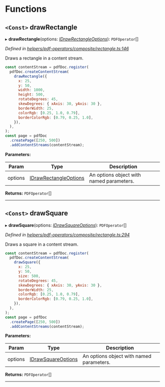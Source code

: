 

# Functions

<a id="drawrectangle"></a>

## `<Const>` drawRectangle

▸ **drawRectangle**(options: *[IDrawRectangleOptions](../interfaces/_helpers_pdf_operators_composite_rectangle_.idrawrectangleoptions.md)*): `PDFOperator`[]

*Defined in [helpers/pdf-operators/composite/rectangle.ts:146](https://github.com/Hopding/pdf-lib/blob/0d3a994/src/helpers/pdf-operators/composite/rectangle.ts#L146)*

Draws a rectangle in a content stream.

```javascript
const contentStream = pdfDoc.register(
  pdfDoc.createContentStream(
    drawRectangle({
      x: 25,
      y: 50,
      width: 1000,
      height: 500,
      rotateDegrees: 45,
      skewDegrees: { xAxis: 30, yAxis: 30 },
      borderWidth: 25,
      colorRgb: [0.25, 1.0, 0.79],
      borderColorRgb: [0.79, 0.25, 1.0],
    }),
  ),
);
const page = pdfDoc
  .createPage([250, 500])
  .addContentStreams(contentStream);
```

**Parameters:**

| Param | Type | Description |
| ------ | ------ | ------ |
| options | [IDrawRectangleOptions](../interfaces/_helpers_pdf_operators_composite_rectangle_.idrawrectangleoptions.md) |  An options object with named parameters. |

**Returns:** `PDFOperator`[]

___
<a id="drawsquare"></a>

## `<Const>` drawSquare

▸ **drawSquare**(options: *[IDrawSquareOptions](../interfaces/_helpers_pdf_operators_composite_rectangle_.idrawsquareoptions.md)*): `PDFOperator`[]

*Defined in [helpers/pdf-operators/composite/rectangle.ts:294](https://github.com/Hopding/pdf-lib/blob/0d3a994/src/helpers/pdf-operators/composite/rectangle.ts#L294)*

Draws a square in a content stream.

```javascript
const contentStream = pdfDoc.register(
  pdfDoc.createContentStream(
    drawSquare({
      x: 25,
      y: 50,
      size: 500,
      rotateDegrees: 45,
      skewDegrees: { xAxis: 30, yAxis: 30 },
      borderWidth: 25,
      colorRgb: [0.25, 1.0, 0.79],
      borderColorRgb: [0.79, 0.25, 1.0],
    }),
  ),
);
const page = pdfDoc
  .createPage([250, 500])
  .addContentStreams(contentStream);
```

**Parameters:**

| Param | Type | Description |
| ------ | ------ | ------ |
| options | [IDrawSquareOptions](../interfaces/_helpers_pdf_operators_composite_rectangle_.idrawsquareoptions.md) |  An options object with named parameters. |

**Returns:** `PDFOperator`[]

___

